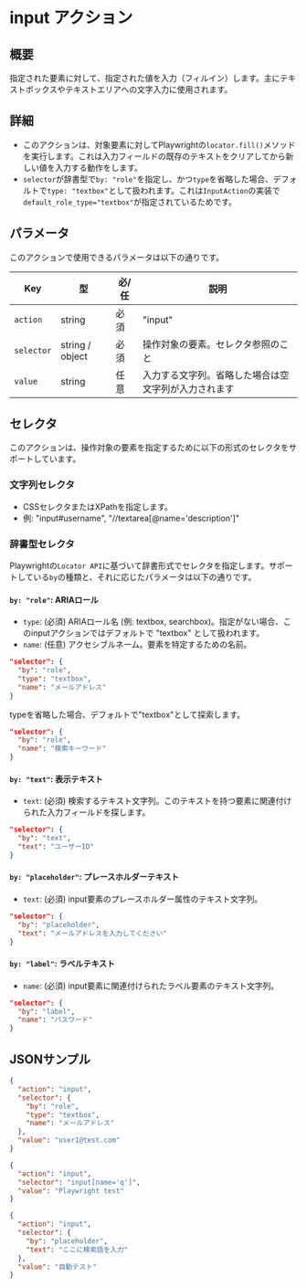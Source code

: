 # input アクション

## 概要
指定された要素に対して、指定された値を入力（フィルイン）します。主にテキストボックスやテキストエリアへの文字入力に使用されます。

## 詳細
- このアクションは、対象要素に対してPlaywrightの`locator.fill()`メソッドを実行します。これは入力フィールドの既存のテキストをクリアしてから新しい値を入力する動作をします。
- `selector`が辞書型で`by: "role"`を指定し、かつ`type`を省略した場合、デフォルトで`type: "textbox"`として扱われます。これは`InputAction`の実装で`default_role_type="textbox"`が指定されているためです。

## パラメータ
このアクションで使用できるパラメータは以下の通りです。

| Key      | 型              | 必/任 | 説明                                            |
|----------|-----------------|------|------------------------------------------------|
| `action`   | string          | 必須  | "input"                                       |
| `selector` | string / object | 必須  | 操作対象の要素。セレクタ参照のこと |
| `value`    | string          | 任意  | 入力する文字列。省略した場合は空文字列が入力されます    |

## セレクタ
このアクションは、操作対象の要素を指定するために以下の形式のセレクタをサポートしています。

### 文字列セレクタ
- CSSセレクタまたはXPathを指定します。
- 例: "input#username", "//textarea[@name='description']"

### 辞書型セレクタ
Playwrightの`Locator API`に基づいて辞書形式でセレクタを指定します。サポートしている`by`の種類と、それに応じたパラメータは以下の通りです。

#### `by: "role"`: ARIAロール
- `type`: (必須) ARIAロール名 (例: textbox, searchbox)。指定がない場合、このinputアクションではデフォルトで "textbox" として扱われます。
- `name`: (任意) アクセシブルネーム。要素を特定するための名前。

```json
"selector": {
  "by": "role",
  "type": "textbox",
  "name": "メールアドレス"
}
```

typeを省略した場合、デフォルトで"textbox"として探索します。

```json
"selector": {
  "by": "role",
  "name": "検索キーワード" 
} 
```

#### `by: "text"`: 表示テキスト
- `text`: (必須) 検索するテキスト文字列。このテキストを持つ要素に関連付けられた入力フィールドを探します。
```json
"selector": {
  "by": "text",
  "text": "ユーザーID"
}
```

#### `by: "placeholder"`: プレースホルダーテキスト
- `text`: (必須) input要素のプレースホルダー属性のテキスト文字列。
```json
"selector": {
  "by": "placeholder",
  "text": "メールアドレスを入力してください"
}
```

#### `by: "label"`: ラベルテキスト
- `name`: (必須) input要素に関連付けられたラベル要素のテキスト文字列。
```json
"selector": {
  "by": "label",
  "name": "パスワード"
}
```

## JSONサンプル
```json
{
  "action": "input",
  "selector": {
    "by": "role",
    "type": "textbox",
    "name": "メールアドレス"
  },
  "value": "user1@test.com"
}
```

```json
{
  "action": "input",
  "selector": "input[name='q']",
  "value": "Playwright test"
}
```

```json
{
  "action": "input",
  "selector": {
    "by": "placeholder",
    "text": "ここに検索語を入力"
  },
  "value": "自動テスト"
}
```
